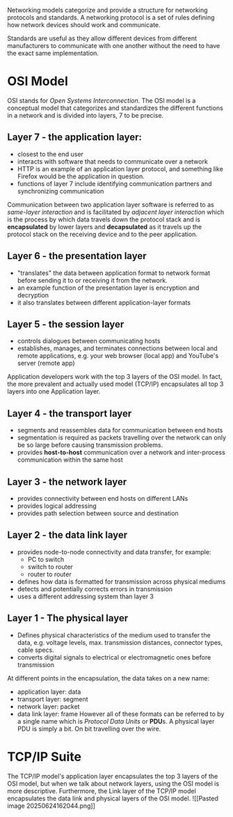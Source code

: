 Networking models categorize and provide a structure for networking protocols and standards. A networking protocol is a set of rules defining how network devices should work and communicate. 

Standards are useful as they allow different devices from different manufacturers to communicate with one another without the need to have the exact same implementation.
# OSI Model
OSI stands for *Open Systems Interconnection*. The OSI model is a conceptual model that categorizes and standardizes the different functions in a network and is divided into layers, 7 to be precise.
## Layer 7 - the application layer:
- closest to the end user
- interacts with software that needs to communicate over a network
- HTTP is an example of an application layer protocol, and something like Firefox would be the application in question.
- functions of layer 7 include identifying communication partners and synchronizing communication

Communication between two application layer software is referred to as *same-layer interaction* and is facilitated by *adjacent layer interaction* which is the process by which data travels down the protocol stack and is **encapsulated** by lower layers and **decapsulated** as it travels up the protocol stack on the receiving device and to the peer application.
## Layer 6 - the presentation layer
- "translates" the data between application format to network format before sending it to or receiving it from the network.
- an example function of the presentation layer is encryption and decryption
- it also translates between different application-layer formats
## Layer 5 - the session layer
- controls dialogues between communicating hosts
- establishes, manages, and terminates connections between local and remote applications, e.g. your web browser (local app) and YouTube's server (remote app)

Application developers work with the top 3 layers of the OSI model. In fact, the more prevalent and actually used model (TCP/IP) encapsulates all top 3 layers into one Application layer.
## Layer 4 -  the transport layer
- segments and reassembles data for communication between end hosts
- segmentation is required as packets travelling over the network can only be so large before causing transmission problems.
- provides **host-to-host** communication over a network and inter-process communication within the same host
## Layer 3 - the network layer
- provides connectivity between end hosts on different LANs
- provides logical addressing
- provides path selection between source and destination 
## Layer 2 - the data link layer
- provides node-to-node connectivity and data transfer, for example:
	- PC to switch
	- switch to router
	- router to router
- defines how data is formatted for transmission across physical mediums
- detects and potentially corrects errors in transmission
- uses a different addressing system than layer 3
## Layer 1 - The physical layer
- Defines physical characteristics of the medium used to transfer the data, e.g. voltage levels, max. transmission distances, connector types, cable specs.
- converts digital signals to electrical or electromagnetic ones before transmission 

At different points in the encapsulation, the data takes on a new name:
- application layer: data
- transport layer: segment
- network layer: packet
- data link layer: frame
However all of these formats can be referred to by a single name which is *Protocol Data Units* or **PDU**s. A physical layer PDU is simply a bit. On bit travelling over the wire.
# TCP/IP Suite
The TCP/IP model's application layer encapsulates the top 3 layers of the OSI model, but when we talk about network layers, using the OSI model is more descriptive. Furthermore, the Link layer of the TCP/IP model encapsulates the data link and physical layers of the OSI model. 
![[Pasted image 20250624162044.png]]
